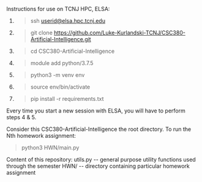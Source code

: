 Instructions for use on TCNJ HPC, ELSA:
1. > ssh userid@elsa.hpc.tcnj.edu
2. > git clone https://github.com/Luke-Kurlandski-TCNJ/CSC380-Artificial-Intelligence.git
3. > cd CSC380-Artificial-Intelligence
4. > module add python/3.7.5
5. > python3 -m venv env
6. > source env/bin/activate
7. > pip install -r requirements.txt

Every time you start a new session with ELSA, you will have to perform steps 4 & 5.

Consider this CSC380-Artificial-Intelligence the root directory. To run the Nth homework assignment:
> python3 HWN/main.py

Content of this repository:
utils.py -- general purpose utility functions used through the semester
HWN/ -- directory containing particular homework assignment